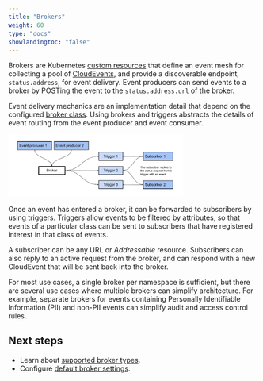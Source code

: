 ```yaml
---
title: "Brokers"
weight: 60
type: "docs"
showlandingtoc: "false"
---
```


Brokers are Kubernetes [custom resources](https://kubernetes.io/docs/concepts/extend-kubernetes/api-extension/custom-resources/) that define an event mesh for collecting a pool of [CloudEvents](https://cloudevents.io/), and provide a discoverable endpoint, `status.address`, for event delivery. Event producers can send events to a broker by POSTing the event to the `status.address.url` of the broker.

Event delivery mechanics are an implementation detail that depend on the configured [broker class](./broker-classes). Using brokers and triggers abstracts the details of event routing from the event producer and event consumer.

<img src="images/broker-workflow.svg" width="70%">

Once an event has entered a broker, it can be forwarded to subscribers by using triggers. Triggers allow events to be filtered by attributes, so that events of a particular class can be sent to subscribers that have registered interest in that class of events.

A subscriber can be any URL or _Addressable_ resource. Subscribers can also reply to an active request from the broker, and can respond with a new CloudEvent that will be sent back into the broker.

For most use cases, a single broker per namespace is sufficient, but
there are several use cases where multiple brokers can simplify
architecture. For example, separate brokers for events containing Personally
Identifiable Information (PII) and non-PII events can simplify audit and access
control rules.

## Next steps

- Learn about [supported broker types](./broker-types).
- Configure [default broker settings](./configuring-broker-defaults).
